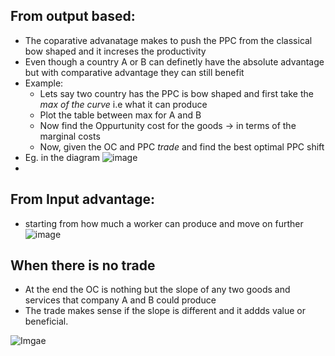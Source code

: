 
## From output based:


* The coparative advanatage makes to push the PPC from the classical bow shaped and it increses the productivity
* Even though a country A or B can definetly have the absolute advantage but with comparative advantage they can still benefit 
* Example:
  * Lets say two country has the PPC is bow shaped and first take the *max of the curve* i.e what it can produce
  * Plot the table between max for A and B
  * Now find the Oppurtunity cost for the goods -> in terms of the marginal costs
  * Now, given the OC and PPC *trade* and find the best optimal PPC shift
* Eg. in the diagram
![image](https://i.imgur.com/sCa7SvU.png)
* 

## From Input advantage:

* starting from how much a worker can produce and move on further
![image](https://i.imgur.com/qI3tzui.png)

## When there is no trade

* At the end the OC is nothing but the slope of any two goods and services that company A and B could produce 
* The trade makes sense if the slope is different and it addds value or beneficial.

![Imgae](https://i.imgur.com/dLBbpH3.png)
